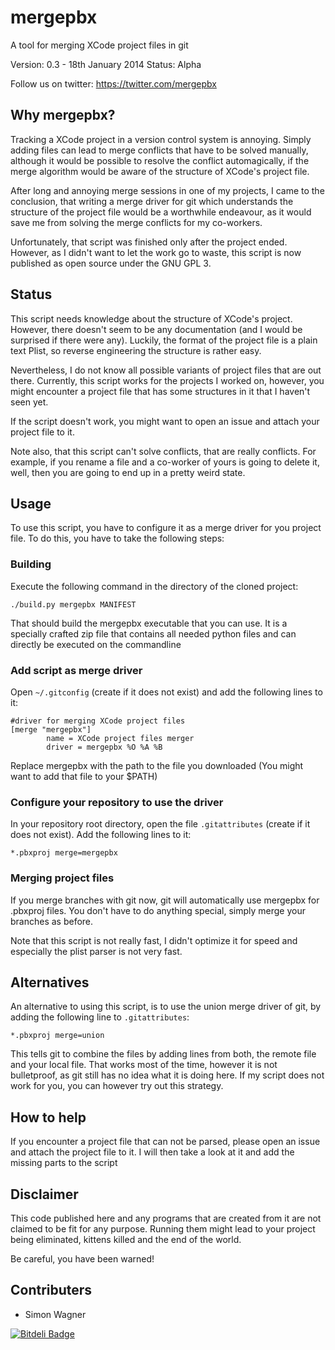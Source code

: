 # mergepbx #

A tool for merging XCode project files in git

Version: 0.3 - 18th January 2014
Status: Alpha

Follow us on twitter: https://twitter.com/mergepbx

## Why mergepbx? ##

Tracking a XCode project in a version control system is annoying. Simply adding files can lead to merge conflicts that have to be solved manually, although it would be possible to resolve the conflict automagically, if the merge algorithm would be aware of the structure of XCode's project file.

After long and annoying merge sessions in one of my projects, I came to the conclusion, that writing a merge driver for git which understands the structure of the project file would be a worthwhile endeavour, as it would save me from solving the merge conflicts for my co-workers.

Unfortunately, that script was finished only after the project ended. However, as I didn't want to let the work go to waste, this script is now published as open source under the GNU GPL 3.

## Status ##

This script needs knowledge about the structure of XCode's project. However, there doesn't seem to be any documentation (and I would be surprised if there were any). Luckily, the format of the project file is a plain text Plist, so reverse engineering the structure is rather easy.

Nevertheless, I do not know all possible variants of project files that are out there. Currently, this script works for the projects I worked on, however, you might encounter a project file that has some structures in it that I haven't seen yet.

If the script doesn't work, you might want to open an issue and attach your project file to it.

Note also, that this script can't solve conflicts, that are really conflicts. For example, if you rename a file and a co-worker of yours is going to delete it, well, then you are going to end up in a pretty weird state.

## Usage ##

To use this script, you have to configure it as a merge driver for you project file. To do this, you have to take the following steps:

### Building ###

Execute the following command in the directory of the cloned project:

```
./build.py mergepbx MANIFEST
```

That should build the mergepbx executable that you can use. It is a specially crafted zip file that contains all needed python files and can directly be executed on the commandline

### Add script as merge driver ###

Open `~/.gitconfig` (create if it does not exist) and add the following lines to it:

```
#driver for merging XCode project files
[merge "mergepbx"]
        name = XCode project files merger
        driver = mergepbx %O %A %B
```

Replace mergepbx with the path to the file you downloaded (You might want to add that file to your $PATH)

### Configure your repository to use the driver ###

In your repository root directory, open the file `.gitattributes` (create if it does not exist). Add the following lines to it:

```
*.pbxproj merge=mergepbx
```

### Merging project files ###

If you merge branches with git now, git will automatically use mergepbx for .pbxproj files. You don't have to do anything special, simply merge your branches as before.

Note that this script is not really fast, I didn't optimize it for speed and especially the plist parser is not very fast.

## Alternatives ##

An alternative to using this script, is to use the union merge driver of git, by adding the following line to `.gitattributes`:

```
*.pbxproj merge=union
```

This tells git to combine the files by adding lines from both, the remote file and your local file. That works most of the time, however it is not bulletproof, as git still has no idea what it is doing here.
If my script does not work for you, you can however try out this strategy.

## How to help ##

If you encounter a project file that can not be parsed, please open an issue and attach the project file to it. I will then take a look at it and add the missing parts to the script

## Disclaimer ##

This code published here and any programs that are created from it are not claimed to be fit for any purpose.
Running them might lead to your project being eliminated, kittens killed and the end of the world.

Be careful, you have been warned!

## Contributers ##

* Simon Wagner


[![Bitdeli Badge](https://d2weczhvl823v0.cloudfront.net/simonwagner/mergepbx/trend.png)](https://bitdeli.com/free "Bitdeli Badge")


